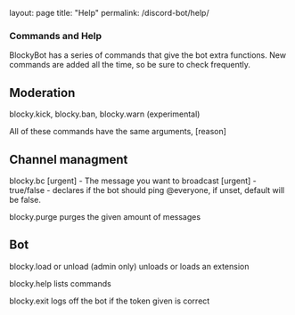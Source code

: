 layout: page
title: "Help"
permalink: /discord-bot/help/

### Commands and Help

BlockyBot has a series of commands that give the bot extra functions. New commands are added all the time, so be sure to check frequently.

## Moderation

blocky.kick, blocky.ban, blocky.warn (experimental)

All of these commands have the same arguments, <user> [reason]
  
## Channel managment

blocky.bc <message> [urgent]
  <message> - The message you want to broadcast
  [urgent] - true/false - declares if the bot should ping @everyone, if unset, default will be false.
    
blocky.purge <amount>
  purges the given amount of messages
  
## Bot

blocky.load or unload <extension> (admin only)
  unloads or loads an extension
  
blocky.help
  lists commands
  
blocky.exit <token>
  logs off the bot if the token given is correct
  
 
